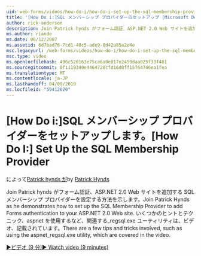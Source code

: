 ```yaml
---
uid: web-forms/videos/how-do-i/how-do-i-set-up-the-sql-membership-provider
title: '[How Do i:]SQL メンバーシップ プロバイダーのセットアップ |Microsoft Docs'
author: rick-anderson
description: Join Patrick hynds がフォーム認証、ASP.NET 2.0 Web サイトを追加する SQL メンバーシップ プロバイダーを設定する方法を示します。 いくつかのヒントがある.
ms.author: riande
ms.date: 06/12/2007
ms.assetid: 6d7bad76-7cd1-40c5-ade9-8d42a85e2e4e
msc.legacyurl: /web-forms/videos/how-do-i/how-do-i-set-up-the-sql-membership-provider
msc.type: video
ms.openlocfilehash: 496c520163e75ca6a0e017e2459daa025f33f481
ms.sourcegitcommit: 0f1119340e4464720cfd16d0ff15764746ea1fea
ms.translationtype: MT
ms.contentlocale: ja-JP
ms.lasthandoff: 04/09/2019
ms.locfileid: "59412620"
---
```

# <a name="how-do-i-set-up-the-sql-membership-provider"></a><span data-ttu-id="fc4fb-104">[How Do i:]SQL メンバーシップ プロバイダーをセットアップします。</span><span class="sxs-lookup"><span data-stu-id="fc4fb-104">[How Do I:] Set Up the SQL Membership Provider</span></span>

<span data-ttu-id="fc4fb-105">によって[Patrick hynds が](https://twitter.com/patrickhynds)</span><span class="sxs-lookup"><span data-stu-id="fc4fb-105">by [Patrick Hynds](https://twitter.com/patrickhynds)</span></span>

<span data-ttu-id="fc4fb-106">Join Patrick hynds がフォーム認証、ASP.NET 2.0 Web サイトを追加する SQL メンバーシップ プロバイダーを設定する方法を示します。</span><span class="sxs-lookup"><span data-stu-id="fc4fb-106">Join Patrick Hynds as he demonstrates how to set up the SQL Membership Provider to add Forms authentication to your ASP.NET 2.0 Web site.</span></span> <span data-ttu-id="fc4fb-107">いくつかのヒントとテクニック、aspnet を使用するなど、関連する\_regsql.exe ユーティリティは、ビデオ、記載されています。</span><span class="sxs-lookup"><span data-stu-id="fc4fb-107">There are a few tips and tricks involved, such as using the aspnet\_regsql.exe utility, which are covered in the video.</span></span>

[<span data-ttu-id="fc4fb-108">&#9654;ビデオ (9 分)</span><span class="sxs-lookup"><span data-stu-id="fc4fb-108">&#9654; Watch video (9 minutes)</span></span>](https://channel9.msdn.com/Blogs/ASP-NET-Site-Videos/how-do-i-set-up-the-sql-membership-provider)
